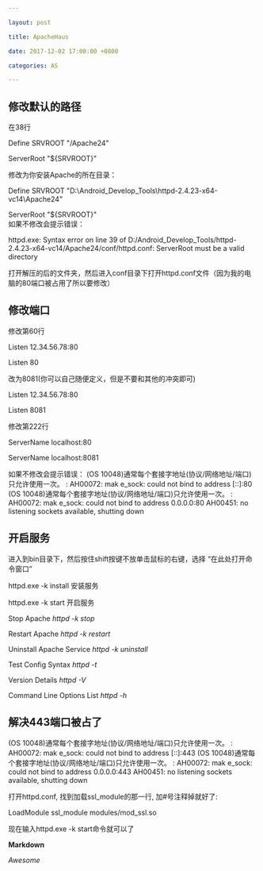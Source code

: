 ```yaml
---

layout: post  

title: ApacheHaus

date: 2017-12-02 17:00:00 +0800 

categories: AS 

---
```


## **修改默认的路径**

在38行


Define SRVROOT "/Apache24"   

ServerRoot "${SRVROOT}"  

修改为你安装Apache的所在目录：


Define SRVROOT "D:\Android_Develop_Tools\httpd-2.4.23-x64-vc14\Apache24"   

ServerRoot "${SRVROOT}"  
如果不修改会提示错误：

httpd.exe: Syntax error on line 39 of 
D:/Android_Develop_Tools/httpd-2.4.23-x64-vc14/Apache24/conf/httpd.conf: 
ServerRoot must be a valid directory

打开解压的后的文件夹，然后进入conf目录下打开httpd.conf文件（因为我的电脑的80端口被占用了所以要修改）

## 修改端口

修改第60行

Listen 12.34.56.78:80

Listen 80  

改为8081(你可以自己随便定义，但是不要和其他的冲突即可)

Listen 12.34.56.78:80

Listen 8081  

修改第222行

ServerName localhost:80  

ServerName localhost:8081  

如果不修改会提示错误：
(OS 
10048)通常每个套接字地址(协议/网络地址/端口)只允许使用一次。  : AH00072: mak
e_sock: could not bind to 
address [::]:80
(OS 10048)通常每个套接字地址(协议/网络地址/端口)只允许使用一次。  : AH00072: 
mak
e_sock: could not bind to address 0.0.0.0:80
AH00451: no listening 
sockets available, shutting down

## 开启服务

进入到bin目录下，然后按住shift按键不放单击鼠标的右键，选择 “在此处打开命令窗口”

  httpd.exe -k install   安装服务

  httpd.exe -k start      开启服务

Stop Apache                          *httpd -k stop*

Restart Apache                      *httpd -k restart*     

Uninstall Apache Service       *httpd -k uninstall*

Test Config Syntax                 *httpd -t*

Version Details                       *httpd -V*

Command Line Options List   *httpd -h*

## 解决443端口被占了

(OS 10048)通常每个套接字地址(协议/网络地址/端口)只允许使用一次。  : 
AH00072: mak
e_sock: could not bind to address [::]:443
(OS 
10048)通常每个套接字地址(协议/网络地址/端口)只允许使用一次。  : AH00072: mak
e_sock: could not bind to 
address 0.0.0.0:443
AH00451: no listening sockets available, shutting down

打开httpd.conf, 找到加载ssl_module的那一行, 
加#号注释掉就好了:

LoadModule ssl_module modules/mod_ssl.so

现在输入httpd.exe -k 
start命令就可以了

**Markdown**

*Awesome*